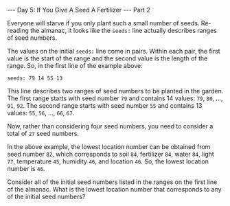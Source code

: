 --- Day 5: If You Give A Seed A Fertilizer ---
Part 2

Everyone will starve if you only plant such a small number of seeds.
Re-reading the almanac, it looks like the `seeds:` line actually describes ranges of seed numbers.

The values on the initial `seeds:` line come in pairs.
Within each pair, the first value is the start of the range and the second value is the length of the range.
So, in the first line of the example above:

```
seeds: 79 14 55 13
```

This line describes two ranges of seed numbers to be planted in the garden.
The first range starts with seed number `79` and contains 14 values: `79`, `80`, ..., `91`, `92`.
The second range starts with seed number `55` and contains 13 values: `55`, `56`, ..., `66`, `67`.

Now, rather than considering four seed numbers, you need to consider a total of `27` seed numbers.

In the above example, the lowest location number can be obtained from seed number `82`, which corresponds to soil `84`,
fertilizer `84`, water `84`, light `77`, temperature `45`, humidity `46`, and location `46`.
So, the lowest location number is `46`.

Consider all of the initial seed numbers listed in the ranges on the first line of the almanac.
What is the lowest location number that corresponds to any of the initial seed numbers?
